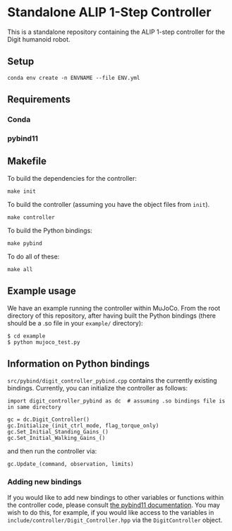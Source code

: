 Standalone ALIP 1-Step Controller
====================

This is a standalone repository containing the ALIP 1-step controller for the Digit humanoid robot.


## Setup
```
conda env create -n ENVNAME --file ENV.yml
```

## Requirements
### Conda

### pybind11


## Makefile
To build the dependencies for the controller:
```
make init
```
To build the controller (assuming you have the object files from `init`).
```
make controller
```
To build the Python bindings:
```
make pybind
```
To do all of these:
```
make all
```

## Example usage
We have an example running the controller within MuJoCo. From the root directory of this repository, after having built the Python bindings (there should be a .so file in your `example/` directory):
```
$ cd example
$ python mujoco_test.py
```

## Information on Python bindings
`src/pybind/digit_controller_pybind.cpp` contains the currently existing bindings. Currently, you can initialize the controller as follows:
```
import digit_controller_pybind as dc  # assuming .so bindings file is in same directory

gc = dc.Digit_Controller()
gc.Initialize_(init_ctrl_mode, flag_torque_only)
gc.Set_Initial_Standing_Gains_()
gc.Set_Initial_Walking_Gains_()
```
and then run the controller via:
```
gc.Update_(command, observation, limits)
```

### Adding new bindings
If you would like to add new bindings to other variables or functions within the controller code, please consult [the pybind11 documentation](https://pybind11.readthedocs.io/en/stable/classes.html). You may wish to do this, for example, if you would like access to the variables in `include/controller/Digit_Controller.hpp` via the `DigitController` object.
